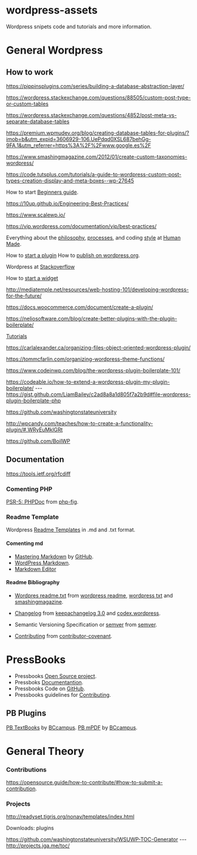 # wordpress-assets
Wordpress snipets code and tutorials and more information.

# General Wordpress

## How to work
https://pippinsplugins.com/series/building-a-database-abstraction-layer/

https://wordpress.stackexchange.com/questions/88505/custom-post-type-or-custom-tables

https://wordpress.stackexchange.com/questions/4852/post-meta-vs-separate-database-tables

https://premium.wpmudev.org/blog/creating-database-tables-for-plugins/?imob=b&utm_expid=3606929-106.UePdqd0XSL687behGg-9FA.1&utm_referrer=https%3A%2F%2Fwww.google.es%2F


https://www.smashingmagazine.com/2012/01/create-custom-taxonomies-wordpress/

https://code.tutsplus.com/tutorials/a-guide-to-wordpress-custom-post-types-creation-display-and-meta-boxes--wp-27645

How to start [Beginners guide](wordpress/wordpress_development/development.md).

https://10up.github.io/Engineering-Best-Practices/

https://www.scalewp.io/

https://vip.wordpress.com/documentation/vip/best-practices/

Everything about the [philosophy](https://engineering.hmn.md/how-we-work/philosophy/), [processes](https://engineering.hmn.md/how-we-work/process/), and coding [style](https://engineering.hmn.md/how-we-work/style/) at [Human Made](https://engineering.hmn.md/).

How to [start a plugin](wordpress/wordpress_plugins.md)
How to [publish on wordpress.org](wordpress/wordpress_plugins_publishing.md).

Wordpress at [Stackoverflow](http://stackoverflow.com/documentation/wordpress)

How to [start a widget](wordpress/wordpress_widgets.md)

http://mediatemple.net/resources/web-hosting-101/developing-wordpress-for-the-future/

https://docs.woocommerce.com/document/create-a-plugin/

https://neliosoftware.com/blog/create-better-plugins-with-the-plugin-boilerplate/

[Tutorials](wordpress/wordpress_tutorials.md)

https://carlalexander.ca/organizing-files-object-oriented-wordpress-plugin/

https://tommcfarlin.com/organizing-wordpress-theme-functions/

https://www.codeinwp.com/blog/the-wordpress-plugin-boilerplate-101/

https://codeable.io/how-to-extend-a-wordpress-plugin-my-plugin-boilerplate/ --- https://gist.github.com/LiamBailey/c2ad8a8a1d805f7a2b9d#file-wordpress-plugin-boilerplate-php

https://github.com/washingtonstateuniversity

http://wpcandy.com/teaches/how-to-create-a-functionality-plugin/#.WRyEuMklGRt

https://github.com/BoilWP


## Documentation
https://tools.ietf.org/rfcdiff

### Comenting PHP

[PSR-5: PHPDoc](https://github.com/phpDocumentor/fig-standards/blob/master/proposed/phpdoc.md) from [php-fig](http://www.php-fig.org/psr/).

### Readme Template

Wordpress [Readme Templates](readme/README.md) in .md and .txt format.

#### Comenting md
* [Mastering Markdown](https://guides.github.com/features/mastering-markdown/) by [GitHub](https://guides.github.com/).
* [WordPress Markdown](https://daringfireball.net/projects/markdown/).
* [Markdown Editor](https://stackedit.io/editor)

#### Readme Bibliography

* [Wordpres readme.txt](readme/readme.txt) from [wordpress readme](https://wordpress.org/plugins/developers/#readme "wordpress.org"), [wordpress txt](https://developer.wordpress.org/plugins/wordpress-org/how-your-readme-txt-works/) and [smashingmagazine](https://www.smashingmagazine.com/2011/11/improve-wordpress-plugins-readme-txt/ "smashingmagazine.com").

* [Changelog](readme/docs/changelog/CHANGELOG.md) from [keepachangelog 3.0](http://keepachangelog.com/en/0.3.0/ "keepachangelog.com/en/0.3.0") and [codex.wordpress](https://codex.wordpress.org/Version_4.7 "codex.wordpress.org").

* Semantic Versioning Specification or [semver](readme/docs/semver/semver.md) from [semver](http://semver.org "semver.org").

* [Contributing](readme/docs/contributing/CONTRIBUTING.md) from [contributor-covenant](http://contributor-covenant.org/ "contributor-covenant.org").

# PressBooks
* Pressbooks [Open Source project](https://pressbooks.org/).
* Pressboks [Documentantion](http://docs.pressbooks.org/).
* Pressbooks Code on [GitHub](http://github.com/pressbooks/pressbooks/).
* Pressbooks guidelines for [Contributing](https://github.com/pressbooks/pressbooks/blob/dev/.github/CONTRIBUTING.md).

## PB Plugins
[PB TextBooks](https://github.com/BCcampus/pressbooks-textbook) by [BCcampus](https://github.com/BCcampus).
[PB mPDF](https://github.com/BCcampus/pressbooks-mpdf) by [BCcampus](https://github.com/BCcampus).

# General Theory

### Contributions

https://opensource.guide/how-to-contribute/#how-to-submit-a-contribution.


### Projects
http://readyset.tigris.org/nonav/templates/index.html



Downloads: plugins

https://github.com/washingtonstateuniversity/WSUWP-TOC-Generator   ---  http://projects.jga.me/toc/


